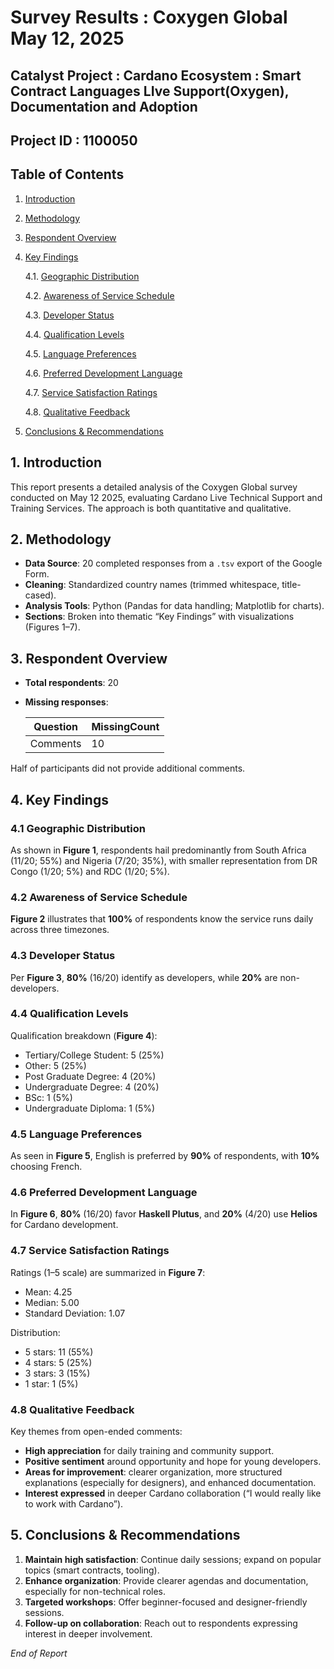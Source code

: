 # Survey Results : Coxygen Global May 12, 2025

## Catalyst Project : Cardano Ecosystem : Smart Contract Languages LIve Support(Oxygen), Documentation and Adoption

## Project ID : 1100050

## Table of Contents

1. [Introduction](#1-introduction)
2. [Methodology](#2-methodology)
3. [Respondent Overview](#3-respondent-overview)
4. [Key Findings](#4-key-findings)
   
   4.1. [Geographic Distribution](#41-geographic-distribution)
   
   4.2. [Awareness of Service Schedule](#42-awareness-of-service-schedule)
   
   4.3. [Developer Status](#43-developer-status)
   
   4.4. [Qualification Levels](#44-qualification-levels)
   
   4.5. [Language Preferences](#45-language-preferences)
   
   4.6. [Preferred Development Language](#46-preferred-development-language)
   
   4.7. [Service Satisfaction Ratings](#47-service-satisfaction-ratings)
   
   4.8. [Qualitative Feedback](#48-qualitative-feedback)
   
6. [Conclusions & Recommendations](#5-conclusions--recommendations)

## 1. Introduction

This report presents a detailed analysis of the Coxygen Global survey conducted on May 12 2025, evaluating Cardano Live Technical Support and Training Services. 
The approach is both quantitative and qualitative.

## 2. Methodology

* **Data Source**: 20 completed responses from a `.tsv` export of the Google Form.
* **Cleaning**: Standardized country names (trimmed whitespace, title-cased).
* **Analysis Tools**: Python (Pandas for data handling; Matplotlib for charts).
* **Sections**: Broken into thematic “Key Findings” with visualizations (Figures 1–7).

## 3. Respondent Overview

* **Total respondents**: 20
* **Missing responses**:

  | Question                | MissingCount |
  | ----------------------- | ------------ |
  | Comments                | 10           |


Half of participants did not provide additional comments.

## 4. Key Findings

### 4.1 Geographic Distribution

As shown in **Figure 1**, respondents hail predominantly from South Africa (11/20; 55%) and Nigeria (7/20; 35%), with smaller representation from DR Congo (1/20; 5%) and RDC (1/20; 5%).

### 4.2 Awareness of Service Schedule

**Figure 2** illustrates that **100%** of respondents know the service runs daily across three timezones.

### 4.3 Developer Status

Per **Figure 3**, **80%** (16/20) identify as developers, while **20%** are non-developers.

### 4.4 Qualification Levels

Qualification breakdown (**Figure 4**):

* Tertiary/College Student: 5 (25%)
* Other: 5 (25%)
* Post Graduate Degree: 4 (20%)
* Undergraduate Degree: 4 (20%)
* BSc: 1 (5%)
* Undergraduate Diploma: 1 (5%)

### 4.5 Language Preferences

As seen in **Figure 5**, English is preferred by **90%** of respondents, with **10%** choosing French.

### 4.6 Preferred Development Language

In **Figure 6**, **80%** (16/20) favor **Haskell Plutus**, and **20%** (4/20) use **Helios** for Cardano development.

### 4.7 Service Satisfaction Ratings

Ratings (1–5 scale) are summarized in **Figure 7**:

* Mean: 4.25
* Median: 5.00
* Standard Deviation: 1.07

Distribution:

* 5 stars: 11 (55%)
* 4 stars: 5 (25%)
* 3 stars: 3 (15%)
* 1 star: 1 (5%)

### 4.8 Qualitative Feedback

Key themes from open-ended comments:

* **High appreciation** for daily training and community support.
* **Positive sentiment** around opportunity and hope for young developers.
* **Areas for improvement**: clearer organization, more structured explanations (especially for designers), and enhanced documentation.
* **Interest expressed** in deeper Cardano collaboration (“I would really like to work with Cardano”).

## 5. Conclusions & Recommendations

1. **Maintain high satisfaction**: Continue daily sessions; expand on popular topics (smart contracts, tooling).
2. **Enhance organization**: Provide clearer agendas and documentation, especially for non-technical roles.
3. **Targeted workshops**: Offer beginner-focused and designer-friendly sessions.
4. **Follow-up on collaboration**: Reach out to respondents expressing interest in deeper involvement.

*End of Report*
